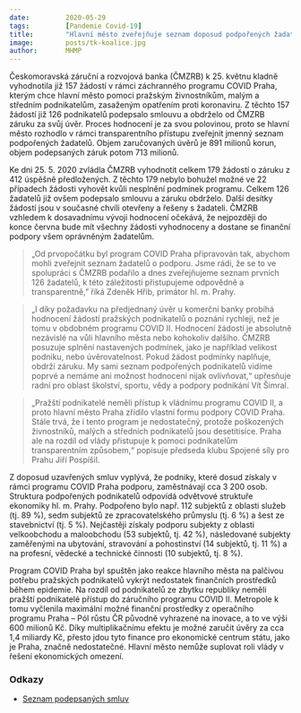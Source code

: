 ```yaml
---
date:         2020-05-29
tags:         [Pandemie Covid-19]
title:        "Hlavní město zveřejňuje seznam doposud podpořených žadatelů v programu COVID Praha"
image: 	      posts/tk-koalice.jpg
author:       MHMP
---
```


Českomoravská záruční a rozvojová banka (ČMZRB) k 25. květnu kladně vyhodnotila již 157 žádostí v rámci záchranného programu COVID Praha, kterým chce hlavní město pomoci pražským živnostníkům, malým a středním podnikatelům, zasaženým opatřením proti koronaviru. Z těchto 157 žádostí již 126 podnikatelů podepsalo smlouvu a obdrželo od ČMZRB záruku za svůj úvěr. Proces hodnocení je za svou polovinou, proto se hlavní město rozhodlo v rámci transparentního přístupu zveřejnit jmenný seznam podpořených žadatelů. Objem zaručovaných úvěrů je 891 milionů korun, objem podepsaných záruk potom 713 milionů.

Ke dni 25. 5. 2020 zvládla ČMZRB vyhodnotit celkem 179 žádostí o záruku z 412 úspěšně předložených. Z těchto 179 nebylo bohužel možné ve 22 případech žádosti vyhovět kvůli nesplnění podmínek programu. Celkem 126 žadatelů již ovšem podepsalo smlouvu a záruku obdrželo. Další desítky žádostí jsou v současné chvíli otevřeny a řešeny s žadateli. ČMZRB vzhledem k dosavadnímu vývoji hodnocení očekává, že nejpozději do konce června bude mít všechny žádosti vyhodnoceny a dostane se finanční podpory všem oprávněným žadatelům.

> „Od prvopočátku byl program COVID Praha připravován tak, abychom mohli zveřejnit seznam žadatelů o podporu. Jsme rádi, že se to ve spolupráci s ČMZRB podařilo a dnes zveřejňujeme seznam prvních 126 žadatelů, k této záležitosti přistupujeme odpovědně a transparentně,” říká Zdeněk Hřib, primátor hl. m. Prahy.

> „I díky požadavku na předjednaný úvěr u komerční banky probíhá hodnocení žádostí pražských podnikatelů o poznání rychleji, než je tomu v obdobném programu COVID II. Hodnocení žádostí je absolutně nezávislé na vůli hlavního města nebo kohokoliv dalšího. ČMZRB posuzuje splnění nastavených podmínek, jako je například velikost podniku, nebo úvěrovatelnost. Pokud žádost podmínky naplňuje, obdrží záruku. My sami seznam podpořených podnikatelů vidíme poprvé a nemáme ani možnost hodnocení nijak ovlivňovat,“ upřesňuje radní pro oblast školství, sportu, vědy a podpory podnikání Vít Šimral.

> „Pražští podnikatelé neměli přístup k vládnímu programu COVID II, a proto hlavní město Praha zřídilo vlastní formu podpory COVID Praha. Stále trvá, že i tento program je nedostatečný, protože poškozených živnostníků, malých a středních podnikatelů jsou desetitisíce. Praha ale na rozdíl od vlády přistupuje k pomoci podnikatelům transparentním způsobem,“ popisuje předseda klubu Spojené síly pro Prahu Jiří Pospíšil.

Z doposud uzavřených smluv vyplývá, že podniky, které dosud získaly v rámci programu COVID Praha podporu, zaměstnávají cca 3 200 osob. Struktura podpořených podnikatelů odpovídá odvětvové struktuře ekonomiky hl. m. Prahy. Podpořeno bylo např. 112 subjektů z oblasti služeb (tj. 89 %), sedm subjektů ze zpracovatelského průmyslu (tj. 6 %) a šest ze stavebnictví (tj. 5 %). Nejčastěji získaly podporu subjekty z oblasti velkoobchodu a maloobchodu (53 subjektů, tj. 42 %), následované subjekty zaměřenými na ubytování, stravování a pohostinství (14 subjektů, tj. 11 %) a na profesní, vědecké a technické činnosti (10 subjektů, tj. 8 %).

Program COVID Praha byl spuštěn jako reakce hlavního města na palčivou potřebu pražských podnikatelů vykrýt nedostatek finančních prostředků během epidemie. Na rozdíl od podnikatelů ze zbytku republiky neměli pražští podnikatelé přístup do záručního programu COVID II. Metropole k tomu vyčlenila maximální možné finanční prostředky z operačního programu Praha – Pól růstu ČR původně vyhrazené na inovace, a to ve výši 600 milionů Kč. Díky multiplikačnímu efektu je možné zaručit úvěry za cca 1,4 miliardy Kč, přesto jdou tyto finance pro ekonomické centrum státu, jako je Praha, značně nedostatečné. Hlavní město nemůže suplovat roli vlády v řešení ekonomických omezení.

### Odkazy 

* [Seznam podepsaných smluv](https://a.pirati.cz/praha/xlsx/covid.xlsx)


